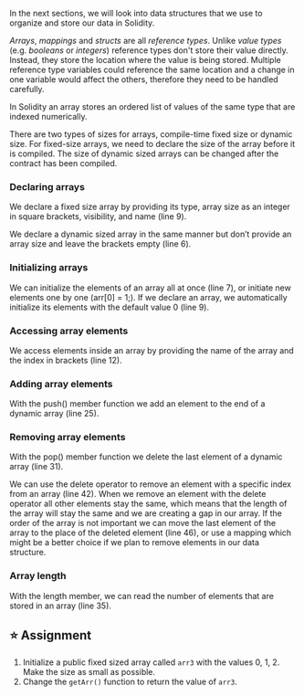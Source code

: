 In the next sections, we will look into data structures that we use to organize and store our data in Solidity.

*Arrays*, *mappings* and *structs* are all *reference types*. Unlike *value types* (e.g. *booleans* or *integers*) reference types don't store their value directly. Instead, they store the location where the value is being stored. Multiple reference type variables could reference the same location and a change in one variable would affect the others, therefore they need to be handled carefully.

In Solidity an array stores an ordered list of values of the same type that are indexed numerically.

There are two types of sizes for arrays, compile-time fixed size or dynamic size. For fixed-size arrays, we need to declare the size of the array before it is compiled. The size of dynamic sized arrays can be changed after the contract has been compiled.

### Declaring arrays
We declare a fixed size array by providing its type, array size as an integer in square brackets, visibility, and name (line 9).

We declare a dynamic sized array in the same manner but don’t provide an array size and leave the brackets empty (line 6).

### Initializing arrays
We can initialize the elements of an array all at once (line 7), or initiate new elements one by one (arr[0] = 1;). If we declare an array, we automatically initialize its elements with the default value 0 (line 9).

### Accessing array elements
We access elements inside an array by providing the name of the array and the index in brackets (line 12).

### Adding array elements
With the push() member function we add an element to the end of a dynamic array (line 25). 

### Removing array elements
With the pop() member function we delete the last element of a dynamic array (line 31). 

We can use the delete operator to remove an element with a specific index from an array (line 42). 
When we remove an element with the delete operator all other elements stay the same, which means that the length of the array will stay the same and we are creating a gap in our array. 
If the order of the array is not important we can move the last element of the array to the place of the deleted element (line 46), or use a mapping which might be a better choice if we plan to remove elements in our data structure.

### Array length
With the length member, we can read the number of elements that are stored in an array (line 35).

## ⭐️ Assignment
1. Initialize a public fixed sized array called `arr3` with the values 0, 1, 2. Make the size as small as possible.
2. Change the `getArr()` function to return the value of `arr3`.